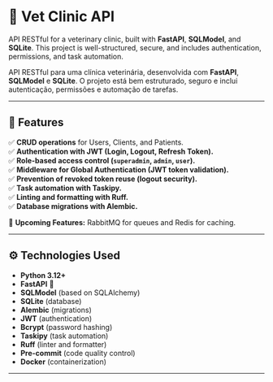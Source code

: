 # 🏥 Vet Clinic API

API RESTful for a veterinary clinic, built with **FastAPI**, **SQLModel**, and **SQLite**. This project is well-structured, secure, and includes authentication, permissions, and task automation.

API RESTful para uma clínica veterinária, desenvolvida com **FastAPI**, **SQLModel** e **SQLite**. O projeto está bem estruturado, seguro e inclui autenticação, permissões e automação de tarefas.

---

## 🚀 **Features**
✅ **CRUD operations** for Users, Clients, and Patients.  
✅ **Authentication with JWT (Login, Logout, Refresh Token).**  
✅ **Role-based access control (`superadmin`, `admin`, `user`).**  
✅ **Middleware for Global Authentication (JWT token validation).**  
✅ **Prevention of revoked token reuse (logout security).**  
✅ **Task automation with Taskipy.**  
✅ **Linting and formatting with Ruff.**  
✅ **Database migrations with Alembic.**  

🚧 **Upcoming Features:** RabbitMQ for queues and Redis for caching.  

---

## ⚙️ **Technologies Used**
- **Python 3.12+**
- **FastAPI** 🚀
- **SQLModel** (based on SQLAlchemy)
- **SQLite** (database)
- **Alembic** (migrations)
- **JWT** (authentication)
- **Bcrypt** (password hashing)
- **Taskipy** (task automation)
- **Ruff** (linter and formatter)
- **Pre-commit** (code quality control)
- **Docker** (containerization)

---

